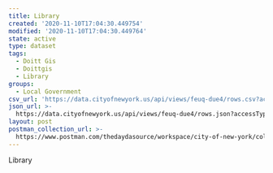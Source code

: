 ```yaml
---
title: Library
created: '2020-11-10T17:04:30.449754'
modified: '2020-11-10T17:04:30.449764'
state: active
type: dataset
tags:
  - Doitt Gis
  - Doittgis
  - Library
groups:
  - Local Government
csv_url: 'https://data.cityofnewyork.us/api/views/feuq-due4/rows.csv?accessType=DOWNLOAD'
json_url: >-
  https://data.cityofnewyork.us/api/views/feuq-due4/rows.json?accessType=DOWNLOAD
layout: post
postman_collection_url: >-
  https://www.postman.com/thedaydasource/workspace/city-of-new-york/collection/15909983-0cde5d10-1fde-4889-a458-2b986e83d7e9
---
```

Library
